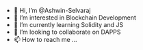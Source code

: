 - 👋 Hi, I’m @Ashwin-Selvaraj
- 👀 I’m interested in Blockchain Development
- 🌱 I’m currently learning Solidity and JS
- 💞️ I’m looking to collaborate on DAPPS
- 📫 How to reach me ...

<!---
Ashwin-Selvaraj/Ashwin-Selvaraj is a ✨ special ✨ repository because its `README.md` (this file) appears on your GitHub profile.
You can click the Preview link to take a look at your changes.
--->
